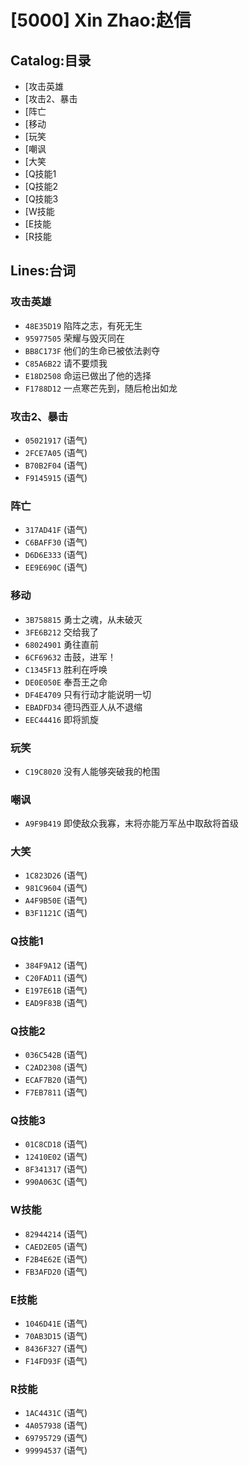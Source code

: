 # [5000] Xin Zhao:赵信

## Catalog:目录
* [攻击英雄
* [攻击2、暴击
* [阵亡
* [移动
* [玩笑
* [嘲讽
* [大笑
* [Q技能1
* [Q技能2
* [Q技能3
* [W技能
* [E技能
* [R技能

## Lines:台词
### **攻击英雄**
- `48E35D19` 陷阵之志，有死无生
- `95977505` 荣耀与毁灭同在
- `BB8C173F` 他们的生命已被依法剥夺
- `C85A6B22` 请不要烦我
- `E18D2508` 命运已做出了他的选择
- `F1788D12` 一点寒芒先到，随后枪出如龙

### **攻击2、暴击**
- `05021917` (语气)
- `2FCE7A05` (语气)
- `B70B2F04` (语气)
- `F9145915` (语气)

### **阵亡**
- `317AD41F` (语气)
- `C6BAFF30` (语气)
- `D6D6E333` (语气)
- `EE9E690C` (语气)

### **移动**
- `3B758815` 勇士之魂，从未破灭
- `3FE6B212` 交给我了
- `68024901` 勇往直前
- `6CF69632` 击鼓，进军！
- `C1345F13` 胜利在呼唤
- `DE0E050E` 奉吾王之命
- `DF4E4709` 只有行动才能说明一切
- `EBADFD34` 德玛西亚人从不退缩
- `EEC44416` 即将凯旋

### **玩笑**
- `C19C8020` 没有人能够突破我的枪围

### **嘲讽**
- `A9F9B419` 即使敌众我寡，末将亦能万军丛中取敌将首级

### **大笑**
- `1C823D26` (语气)
- `981C9604` (语气)
- `A4F9B50E` (语气)
- `B3F1121C` (语气)

### **Q技能1**
- `384F9A12` (语气)
- `C20FAD11` (语气)
- `E197E61B` (语气)
- `EAD9F83B` (语气)

### **Q技能2**
- `036C542B` (语气)
- `C2AD2308` (语气)
- `ECAF7B20` (语气)
- `F7EB7811` (语气)

### **Q技能3**
- `01C8CD18` (语气)
- `12410E02` (语气)
- `8F341317` (语气)
- `990A063C` (语气)

### **W技能**
- `82944214` (语气)
- `CAED2E05` (语气)
- `F2B4E62E` (语气)
- `FB3AFD20` (语气)

### **E技能**
- `1046D41E` (语气)
- `70AB3D15` (语气)
- `8436F327` (语气)
- `F14FD93F` (语气)

### **R技能**
- `1AC4431C` (语气)
- `4A057938` (语气)
- `69795729` (语气)
- `99994537` (语气)